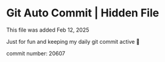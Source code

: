 # Git Auto Commit | Hidden File

This file was added Feb 12, 2025

Just for fun and keeping my daily git commit active 🤪

commit number: 20607
